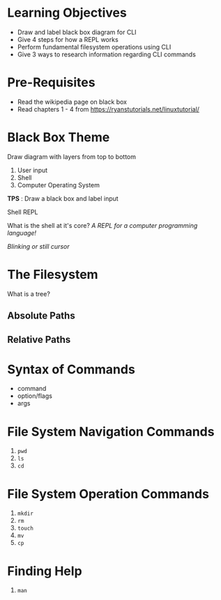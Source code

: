 # Learning Objectives

- Draw and label black box diagram for CLI
- Give 4 steps for how a REPL works
- Perform fundamental filesystem operations using CLI
- Give 3 ways to research information regarding CLI commands

# Pre-Requisites

* Read the wikipedia page on black box
* Read chapters 1 - 4 from https://ryanstutorials.net/linuxtutorial/

# Black Box Theme 

Draw diagram with layers from top to bottom

1. User input
1. Shell
1. Computer Operating System

__TPS__ : Draw a black box and label input

Shell REPL

What is the shell at it's core? _A REPL for a computer programming language!_

_Blinking or still cursor_

# The Filesystem

What is a tree?

## Absolute Paths

## Relative Paths

# Syntax of Commands

* command
* option/flags
* args

# File System Navigation Commands

1. `pwd`
1. `ls`
1. `cd`

# File System Operation Commands

1. `mkdir`
1. `rm`
1. `touch`
1. `mv`
1. `cp`

# Finding Help

1. `man`

